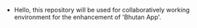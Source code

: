 -  Hello, this repository will be used for collaboratively working environment for the enhancement of 'Bhutan App'. 
<!---
--->
